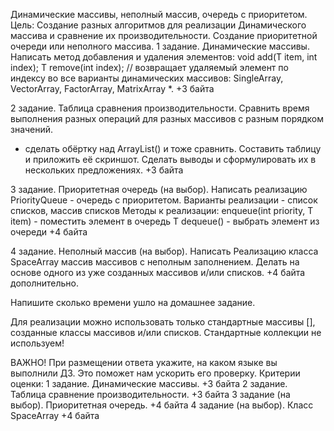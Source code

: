 Динамические массивы, неполный массив, очередь с приоритетом.
Цель: Создание разных алгоритмов для реализации Динамического массива и сравнение их производительности. Создание приоритетной очереди или неполного массива.
1 задание. Динамические массивы.
Написать метод добавления и удаления элементов:
void add(T item, int index);
T remove(int index); // возвращает удаляемый элемент
по индексу во все варианты динамических массивов:
SingleArray, VectorArray, FactorArray, MatrixArray *.
+3 байта

2 задание. Таблица сравнения производительности.
Сравнить время выполнения разных операций 
для разных массивов с разным порядком значений.
* сделать обёртку над ArrayList() и тоже сравнить.
Составить таблицу и приложить её скриншот. 
Сделать выводы и сформулировать их в нескольких предложениях.
+3 байта

3 задание. Приоритетная очередь (на выбор).
Написать реализацию PriorityQueue - очередь с приоритетом.
Варианты реализации - список списков, массив списков
Методы к реализации:
enqueue(int priority, T item) - поместить элемент в очередь
T dequeue() - выбрать элемент из очереди
+4 байта

4 задание. Неполный массив (на выбор).
Написать Реализацию класса SpaceArray массив массивов с неполным заполнением. 
Делать на основе одного из уже созданных массивов и/или списков.
+4 байта дополнительно.

Напишите сколько времени ушло на домашнее задание.

Для реализации можно использовать только стандартные массивы [], созданные классы массивов и/или списков. Стандартные коллекции не используем!

ВАЖНО! При размещении ответа укажите, на каком языке вы выполнили ДЗ. Это поможет нам ускорить его проверку.
Критерии оценки: 1 задание. Динамические массивы. +3 байта
2 задание. Таблица сравнение производительности. +3 байта
3 задание (на выбор). Приоритетная очередь. +4 байта
4 задание (на выбор). Класс SpaceArray +4 байта
